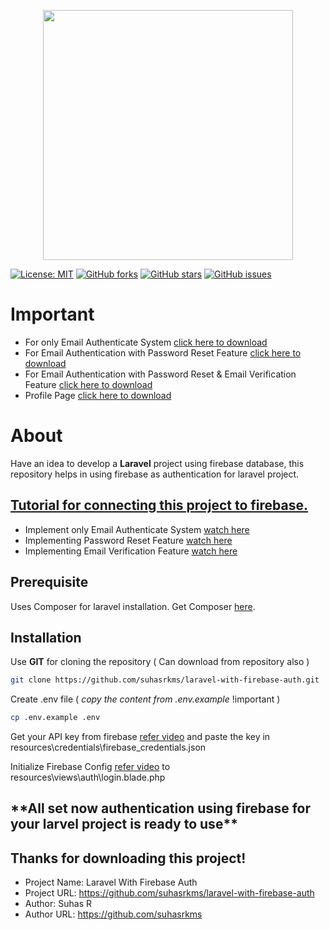 <p align="center"><a href="https://laravel.com" target="_blank"><img src="https://raw.githubusercontent.com/laravel/art/master/logo-lockup/5%20SVG/2%20CMYK/1%20Full%20Color/laravel-logolockup-cmyk-red.svg" width="400"></a></p>

[![License: MIT](https://img.shields.io/badge/License-MIT-yellow.svg)](https://opensource.org/licenses/MIT)
[![GitHub forks](https://img.shields.io/github/forks/suhasrkms/laravel-with-firebase-auth)](https://github.com/suhasrkms/laravel-with-firebase-auth/network)
[![GitHub stars](https://img.shields.io/github/stars/suhasrkms/laravel-with-firebase-auth)](https://github.com/suhasrkms/laravel-with-firebase-auth/stargazers)
[![GitHub issues](https://img.shields.io/github/issues/suhasrkms/laravel-with-firebase-auth)](https://github.com/suhasrkms/laravel-with-firebase-auth/issues)

# Important
- For only Email Authenticate System [click here to download](https://github.com/suhasrkms/laravel-with-firebase-auth/archive/7825367e9afaf7b73b45091ba544fdb806be4b37.zip)
- For Email Authentication with Password Reset Feature [click here to download](https://github.com/suhasrkms/laravel-with-firebase-auth/archive/e4402356e18e048d7681ae3f66d8908e53608158.zip)
- For Email Authentication with Password Reset & Email Verification Feature [click here to download](https://github.com/suhasrkms/laravel-with-firebase-auth/archive/3fb96e171633de30f9154a37cc32c121612e5a90.zip)
- Profile Page [click here to download](https://github.com/suhasrkms/laravel-with-firebase-auth/archive/refs/heads/main.zip)
    
 
# About

Have an idea to develop a **Laravel** project using firebase database, this repository helps in using firebase as authentication for laravel project.

## [Tutorial for connecting this project to firebase.](https://www.youtube.com/watch?v=75aEgBYaexg&t=22s)

- Implement only Email Authenticate System [watch here](https://youtu.be/75aEgBYaexg)
- Implementing Password Reset Feature [watch here](https://youtu.be/WC6m5I26MUE)
- Implementing Email Verification Feature [watch here](https://youtu.be/_zBihJ2JLi0)

## Prerequisite

Uses Composer for laravel installation. Get Composer [here](https://getcomposer.org/download/).

## Installation

Use **GIT** for cloning the repository ( Can download from repository also )

```bash
git clone https://github.com/suhasrkms/laravel-with-firebase-auth.git
```

Create .env file ( *copy the content from .env.example* !important )

```bash
cp .env.example .env
```

Get your API key from firebase [refer video](https://www.youtube.com/watch?v=75aEgBYaexg&t=22s) and paste the key in resources\credentials\firebase_credentials.json

Initialize Firebase Config [refer video](https://www.youtube.com/watch?v=75aEgBYaexg&t=22s) to resources\views\auth\login.blade.php

<h2>**All set now authentication using firebase for your larvel project is ready to use**</h2>

## Thanks for downloading this project!

- Project Name: Laravel With Firebase Auth
- Project URL: https://github.com/suhasrkms/laravel-with-firebase-auth
- Author: Suhas R
- Author URL: https://github.com/suhasrkms 
